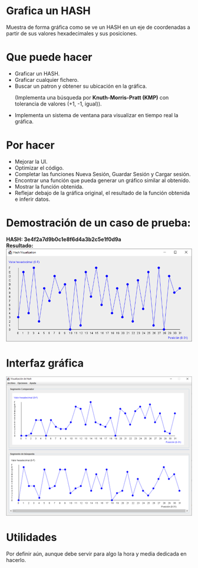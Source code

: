 # Grafica un HASH
Muestra de forma gráfica como se ve un HASH en un eje de coordenadas a partir de sus valores hexadecimales y sus posiciones. 

# Que puede hacer
* Graficar un HASH.
* Graficar cualquier fichero.
* Buscar un patron y obtener su ubicación en la gráfica.<p>(Implementa una búsqueda por <b>Knuth-Morris-Pratt (KMP)</b> con tolerancia de valores (+1, -1, igual)).</p>
* Implementa un sistema de ventana para visualizar en tiempo real la gráfica.

# Por hacer
* Mejorar la UI.
* Optimizar el código.
* Completar las funciones Nueva Sesión, Guardar Sesión y Cargar sesión.
* Encontrar una función que pueda generar un gráfico similar al obtenido.
* Mostrar la función obtenida.
* Reflejar debajo de la gráfica original, el resultado de la función obtenida e inferir datos.
  
# Demostración de un caso de prueba: 
<b>HASH: 3e4f2a7d9b0c1e8f6d4a3b2c5e1f0d9a</b><br>
<b>Resultado:<br></b>
<img src="g1.png"/>

# Interfaz gráfica
<img src="g2.png"/>
  
# Utilidades
Por definir aún, aunque debe servir para algo la hora y media dedicada en hacerlo.
